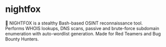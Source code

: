 # nightfox
🦊 NIGHTFOX is a stealthy Bash-based OSINT reconnaissance tool. Performs WHOIS lookups, DNS scans, passive and brute-force subdomain enumeration with auto-wordlist generation. Made for Red Teamers and Bug Bounty Hunters.
